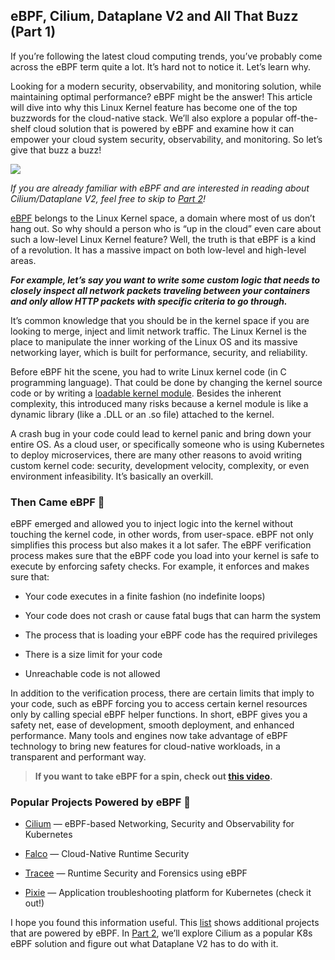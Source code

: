 
## eBPF, Cilium, Dataplane V2 and All That Buzz (Part 1)

If you’re following the latest cloud computing trends, you’ve probably come across the eBPF term quite a lot. It’s hard not to notice it. Let’s learn why.

Looking for a modern security, observability, and monitoring solution, while maintaining optimal performance? eBPF might be the answer! This article will dive into why this Linux Kernel feature has become one of the top buzzwords for the cloud-native stack. We’ll also explore a popular off-the-shelf cloud solution that is powered by eBPF and examine how it can empower your cloud system security, observability, and monitoring. So let’s give that buzz a buzz!

![](https://cdn-images-1.medium.com/max/3840/1*sUNb0u0Jl9BgOHlv-owy0w.jpeg)

*If you are already familiar with eBPF and are interested in reading about Cilium/Dataplane V2, feel free to skip to [Part 2](https://blog.doit-intl.com/ebpf-cilium-dataplane-v2-and-all-that-buzz-part-2-8bcbee51720d)!*

[eBPF](https://ebpf.io/) belongs to the Linux Kernel space, a domain where most of us don’t hang out. So why should a person who is “up in the cloud” even care about such a low-level Linux Kernel feature? Well, the truth is that eBPF is a kind of a revolution. It has a massive impact on both low-level and high-level areas.

***For example, let’s say you want to write some custom logic that needs to closely inspect all network packets traveling between your containers and only allow HTTP packets with specific criteria to go through.***

It’s common knowledge that you should be in the kernel space if you are looking to merge, inject and limit network traffic. The Linux Kernel is the place to manipulate the inner working of the Linux OS and its massive networking layer, which is built for performance, security, and reliability.

Before eBPF hit the scene, you had to write Linux kernel code (in C programming language). That could be done by changing the kernel source code or by writing a [loadable kernel module](https://en.wikipedia.org/wiki/Loadable_kernel_module). Besides the inherent complexity, this introduced many risks because a kernel module is like a dynamic library (like a .DLL or an .so file) attached to the kernel.

A crash bug in your code could lead to kernel panic and bring down your entire OS. As a cloud user, or specifically someone who is using Kubernetes to deploy microservices, there are many other reasons to avoid writing custom kernel code: security, development velocity, complexity, or even environment infeasibility. It’s basically an overkill.

### Then Came eBPF 🐝

eBPF emerged and allowed you to inject logic into the kernel without touching the kernel code, in other words, from user-space. eBPF not only simplifies this process but also makes it a lot safer. The eBPF verification process makes sure that the eBPF code you load into your kernel is safe to execute by enforcing safety checks. For example, it enforces and makes sure that:

* Your code executes in a finite fashion (no indefinite loops)

* Your code does not crash or cause fatal bugs that can harm the system

* The process that is loading your eBPF code has the required privileges

* There is a size limit for your code

* Unreachable code is not allowed

In addition to the verification process, there are certain limits that imply to your code, such as eBPF forcing you to access certain kernel resources only by calling special eBPF helper functions. In short, eBPF gives you a safety net, ease of development, smooth deployment, and enhanced performance. Many tools and engines now take advantage of eBPF technology to bring new features for cloud-native workloads, in a transparent and performant way.
>  **If you want to take eBPF for a spin, check out [this video](https://www.youtube.com/watch?v=lrSExTfS-iQ).**

### Popular Projects Powered by eBPF 🔋

* [Cilium](https://cilium.io/) — eBPF-based Networking, Security and Observability for Kubernetes

* [Falco](https://falco.org/) — Cloud-Native Runtime Security

* [Tracee](https://github.com/aquasecurity/tracee) — Runtime Security and Forensics using eBPF

* [Pixie](https://pixielabs.ai/) — Application troubleshooting platform for Kubernetes (check it out!)

I hope you found this information useful. This [list](https://ebpf.io/projects) shows additional projects that are powered by eBPF. In [Part 2](https://blog.doit-intl.com/ebpf-cilium-dataplane-v2-and-all-that-buzz-part-2-8bcbee51720d), we’ll explore Cilium as a popular K8s eBPF solution and figure out what Dataplane V2 has to do with it.

